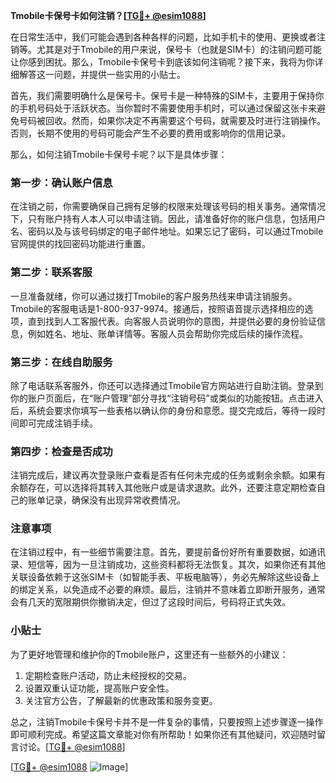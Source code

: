 **Tmobile卡保号卡如何注销？[[TG💪+ @esim1088](https://t.me/s/esim1088)]**

在日常生活中，我们可能会遇到各种各样的问题，比如手机卡的使用、更换或者注销等。尤其是对于Tmobile的用户来说，保号卡（也就是SIM卡）的注销问题可能让你感到困扰。那么，Tmobile卡保号卡到底该如何注销呢？接下来，我将为你详细解答这一问题，并提供一些实用的小贴士。

首先，我们需要明确什么是保号卡。保号卡是一种特殊的SIM卡，主要用于保持你的手机号码处于活跃状态。当你暂时不需要使用手机时，可以通过保留这张卡来避免号码被回收。然而，如果你决定不再需要这个号码，就需要及时进行注销操作。否则，长期不使用的号码可能会产生不必要的费用或影响你的信用记录。

那么，如何注销Tmobile卡保号卡呢？以下是具体步骤：

### **第一步：确认账户信息**
在注销之前，你需要确保自己拥有足够的权限来处理该号码的相关事务。通常情况下，只有账户持有人本人可以申请注销。因此，请准备好你的账户信息，包括用户名、密码以及与该号码绑定的电子邮件地址。如果忘记了密码，可以通过Tmobile官网提供的找回密码功能进行重置。

### **第二步：联系客服**
一旦准备就绪，你可以通过拨打Tmobile的客户服务热线来申请注销服务。Tmobile的客服电话是1-800-937-9974。接通后，按照语音提示选择相应的选项，直到找到人工客服代表。向客服人员说明你的意图，并提供必要的身份验证信息，例如姓名、地址、账单详情等。客服人员会帮助你完成后续的操作流程。

### **第三步：在线自助服务**
除了电话联系客服外，你还可以选择通过Tmobile官方网站进行自助注销。登录到你的账户页面后，在“账户管理”部分寻找“注销号码”或类似的功能按钮。点击进入后，系统会要求你填写一些表格以确认你的身份和意愿。提交完成后，等待一段时间即可完成注销手续。

### **第四步：检查是否成功**
注销完成后，建议再次登录账户查看是否有任何未完成的任务或剩余余额。如果有余额存在，可以选择将其转入其他账户或是请求退款。此外，还要注意定期检查自己的账单记录，确保没有出现异常收费情况。

### **注意事项**
在注销过程中，有一些细节需要注意。首先，要提前备份好所有重要数据，如通讯录、短信等，因为一旦注销成功，这些资料都将无法恢复。其次，如果你还有其他关联设备依赖于这张SIM卡（如智能手表、平板电脑等），务必先解除这些设备上的绑定关系，以免造成不必要的麻烦。最后，注销并不意味着立即断开服务，通常会有几天的宽限期供你撤销决定，但过了这段时间后，号码将正式失效。

### **小贴士**
为了更好地管理和维护你的Tmobile账户，这里还有一些额外的小建议：
1. 定期检查账户活动，防止未经授权的交易。
2. 设置双重认证功能，提高账户安全性。
3. 关注官方公告，了解最新的优惠政策和服务变更。

总之，注销Tmobile卡保号卡并不是一件复杂的事情，只要按照上述步骤逐一操作即可顺利完成。希望这篇文章能对你有所帮助！如果你还有其他疑问，欢迎随时留言讨论。[[TG💪+ @esim1088](https://t.me/s/esim1088)]

[[TG💪+ @esim1088](https://t.me/s/esim1088) ![Image](https://i.postimg.cc/4NQfJmqS/Snipaste-2025-05-13-00-14-12.png)]